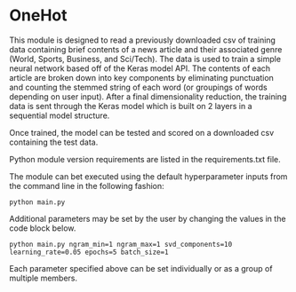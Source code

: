# OneHot

This module is designed to read a previously downloaded csv of training data containing brief contents of a news article and their associated genre (World, Sports, Business, and Sci/Tech). The data is used to train a simple neural network based off of the Keras model API. The contents of each article are broken down into key components by eliminating punctuation and counting the stemmed string of each word (or groupings of words depending on user input). After a final dimensionality reduction, the training data is sent through the Keras model which is built on 2 layers in a sequential model structure.

Once trained, the model can be tested and scored on a downloaded csv containing the test data.

Python module version requirements are listed in the requirements.txt file.

The module can bet executed using the default hyperparameter inputs from the command line in the following fashion:

    python main.py

Additional parameters may be set by the user by changing the values in the code block below.

    python main.py ngram_min=1 ngram_max=1 svd_components=10 learning_rate=0.05 epochs=5 batch_size=1
    
Each parameter specified above can be set individually or as a group of multiple members.
